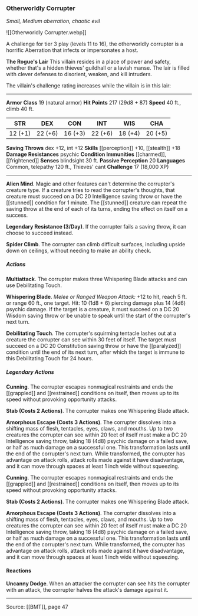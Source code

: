 ### Otherworldly Corrupter
_Small, Medium aberration, chaotic evil_

![[Otherworldly Corrupter.webp]]

A challenge for tier 3 play (levels 11 to 16), the otherworldly corrupter is a horrific Aberration that infects or impersonates a host.


**The Rogue's Lair** This villain resides in a place of power and safety, whether that's a hidden thieves' guildhall or a lavish manse. The lair is filled with clever defenses to disorient, weaken, and kill intruders.

The villain's challenge rating increases while the villain is in this lair:







---

**Armor Class** 19 (natural armor)
**Hit Points** 217 (29d8 + 87)
**Speed** 40 ft., climb 40 ft.

| STR     | DEX     | CON     | INT     | WIS     | CHA     |
|---------|---------|---------|---------|---------|---------|
| 12 (+1) | 22 (+6) | 16 (+3) | 22 (+6) | 18 (+4) | 20 (+5) |

**Saving Throws** dex +12, int +12
**Skills** [[perception]] +10, [[stealth]] +18
**Damage Resistances** psychic
**Condition Immunities** [[charmed]], [[frightened]]
**Senses** blindsight 30 ft.
**Passive Perception** 20
**Languages** Common, telepathy 120 ft., Thieves' cant
**Challenge** 17 (18,000 XP)

---

**Alien Mind**. Magic and other features can't determine the corrupter's creature type. If a creature tries to read the corrupter's thoughts, that creature must succeed on a DC 20 Intelligence saving throw or have the [[stunned]] condition for 1 minute. The [[stunned]] creature can repeat the saving throw at the end of each of its turns, ending the effect on itself on a success.

**Legendary Resistance (3/Day)**. If the corrupter fails a saving throw, it can choose to succeed instead.

**Spider Climb**. The corrupter can climb difficult surfaces, including upside down on ceilings, without needing to make an ability check.

##### Actions
**Multiattack**. The corrupter makes three Whispering Blade attacks and can use Debilitating Touch.

**Whispering Blade**. _Melee or Ranged Weapon Attack:_ +12 to hit, reach 5 ft. or range 60 ft., one target. Hit: 10 (1d8 + 6) piercing damage plus 14 (4d6) psychic damage. If the target is a creature, it must succeed on a DC 20 Wisdom saving throw or be unable to speak until the start of the corrupter's next turn.

**Debilitating Touch**. The corrupter's squirming tentacle lashes out at a creature the corrupter can see within 30 feet of itself. The target must succeed on a DC 20 Constitution saving throw or have the [[paralyzed]] condition until the end of its next turn, after which the target is immune to this Debilitating Touch for 24 hours.

##### Legendary Actions
**Cunning**. The corrupter escapes nonmagical restraints and ends the [[grappled]] and [[restrained]] conditions on itself, then moves up to its speed without provoking opportunity attacks.

**Stab (Costs 2 Actions)**. The corrupter makes one Whispering Blade attack.

**Amorphous Escape (Costs 3 Actions)**. The corrupter dissolves into a shifting mass of flesh, tentacles, eyes, claws, and mouths. Up to two creatures the corrupter can see within 20 feet of itself must make a DC 20 Intelligence saving throw, taking 18 (4d8) psychic damage on a failed save, or half as much damage on a successful one. This transformation lasts until the end of the corrupter's next turn. While transformed, the corrupter has advantage on attack rolls, attack rolls made against it have disadvantage, and it can move through spaces at least 1 inch wide without squeezing.

**Cunning**. The corrupter escapes nonmagical restraints and ends the [[grappled]] and [[restrained]] conditions on itself, then moves up to its speed without provoking opportunity attacks.

**Stab (Costs 2 Actions)**. The corrupter makes one Whispering Blade attack.

**Amorphous Escape (Costs 3 Actions)**. The corrupter dissolves into a shifting mass of flesh, tentacles, eyes, claws, and mouths. Up to two creatures the corrupter can see within 20 feet of itself must make a DC 20 Intelligence saving throw, taking 18 (4d8) psychic damage on a failed save, or half as much damage on a successful one. This transformation lasts until the end of the corrupter's next turn. While transformed, the corrupter has advantage on attack rolls, attack rolls made against it have disadvantage, and it can move through spaces at least 1 inch wide without squeezing.

#### Reactions
**Uncanny Dodge**. When an attacker the corrupter can see hits the corrupter with an attack, the corrupter halves the attack's damage against it.


---

Source: [[BMT]], page 47